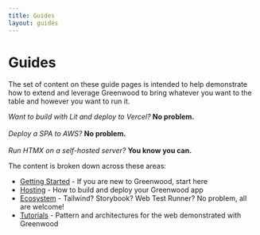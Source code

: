 ```yaml
---
title: Guides
layout: guides
---
```


<div class="heading-box">
  <h1>Guides</h1>

The set of content on these guide pages is intended to help demonstrate how to extend and leverage Greenwood to bring whatever you want to the table and however you want to run it.

_Want to build with Lit and deploy to Vercel?_ **No problem.**
</br>
</br>
_Deploy a SPA to AWS?_ **No problem.**
</br>
</br>
_Run HTMX on a self-hosted server?_ **You know you can.**

</div>

The content is broken down across these areas:

- [Getting Started](/guides/getting-started/) - If you are new to Greenwood, start here
- [Hosting](/guides/hosting/) - How to build and deploy your Greenwood app
- [Ecosystem](/guides/ecosystem/) - Tailwind? Storybook? Web Test Runner? No problem, all are welcome!
- [Tutorials](/guides/tutorials/) - Pattern and architectures for the web demonstrated with Greenwood
